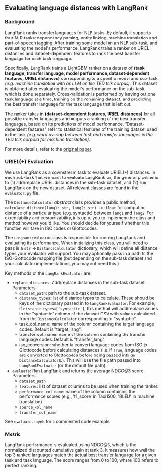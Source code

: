 ## Evaluating language distances with LangRank

### Background

LangRank ranks transfer languages for NLP tasks. By default, it supports four NLP tasks: dependency parsing, entity linking, machine translation and part-of-speech tagging.
After training some model on an NLP sub-task, and evaluating the model's performance, LangRank trains a ranker on URIEL distances and dataset-dependent features to rank the best transfer language for each task language.

Specifically, LangRank trains a LightGBM ranker on a dataset of **(task language, transfer language, model performance, dataset-dependent features, URIEL distances)** corresponding to a specific model and sub-task *(e.g. machine translation with an LLM on the TED talk corpus)*. This dataset is obtained after evaluating the model's performance on the sub-task, which is done separately. Cross-validation is performed by leaving out one task language at a time, training on the remaining dataset, and predicting the best transfer language for the task language that is left out.

The ranker takes in **(dataset-dependent features, URIEL distances)** for all possible transfer languages and outputs a ranking of the best transfer languages, based on its predictions of model performance. "Dataset-dependent features" refer to statistical features of the training dataset used in the task *(e.g. word overlap between task and transfer languages in the TED talk corpora for machine translation)*.

For more details, refer to the [original paper](https://aclanthology.org/P19-1301.pdf).

### URIEL(+) Evaluation

We use LangRank as a downstream task to evaluate URIEL(+) distances. In each sub-task that we want to evaluate LangRank on, the general pipeline is to (1) add/replace URIEL distances in the sub-task dataset, and (2) run LangRank on the new dataset. All relevant classes are found in the `evaluator.py` file.

The `DistanceCalculator` *abstract* class provides a public method, `calculate_distance(lang1: str, lang2: str) -> float` for computing distance of a particular type (e.g. syntactic) between `lang1` and `lang2`. For extendability and customizability, it is up to you to implement the class and method however you'd like. You should decide for yourself whether this function will take in ISO codes or Glottocodes.

The `LangRankEvaluator` class is responsible for running LangRank and evaluating its performance. When initializing this class, you will need to pass in a `str` -> `DistanceCalculator` dictionary, which will define all distance types your evaluator will support. You may optionally pass in a path to the ISO-Glottocode mapping file (but depending on the sub-task dataset and your calculator implementations, you may not need this.)

Key methods of the `LangRankEvaluator` are:
- `replace_distances`: Add/replace distances in the sub-task dataset. Parameters:
  * `dataset_path`: path to the sub-task dataset.
  * `distance_types`: list of distance types to calculate. These should be keys of the dictionary passed in to `LangRankEvaluator`. For example, if `distance_types=['syntactic']`, this method will add/replace values in the "syntactic" column of the dataset CSV with values calculated from the `DistanceCalculator` corresponding to "syntactic".
  * task_col_name: name of the column containing the target language codes. Default is "target_lang".
  * transfer_col_name: name of the column containing the transfer language codes. Default is "transfer_lang".
  * iso_conversion: whether to convert language codes from ISO to Glottocode before calculating distances (i.e. if `True`, language codes are converted to Glottocodes before being passed into *all* `DistanceCalculator`s.). This will use the file path passed into `LangRankEvaluator` (or the default file path).
- `evaluate`: Run LangRank and returns the average NDCG@3 score. Parameters:
  * `dataset_path`
  * `features`: list of dataset columns to be used when training the ranker.
  * `performance_col_name`: name of the column containing the performance scores (e.g., 'f1_score' in Taxi1500, 'BLEU' in machine translation)
  * `source_col_name`
  * `transfer_col_name`

See `evaluate.ipynb` for a commented code example.


### Metric

LangRank performance is evaluated using NDCG@3, which is the normalized discounted cumulative gain at rank 3. It measures how well the top 3 ranked languages match the actual best transfer language for a given task and task language.
The score ranges from 0 to 100, where 100 refers to perfect ranking.
